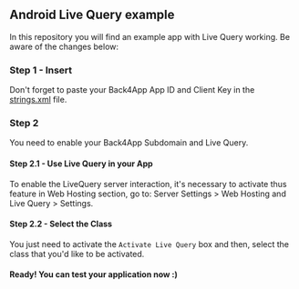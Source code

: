 ## Android Live Query example

In this repository you will find an example app with Live Query working. Be aware of the changes below:

### Step 1 - Insert

Don't forget to paste your Back4App App ID and Client Key in the [strings.xml](https://github.com/nataliaconde/android-live-query-simple/blob/master/app/src/main/res/values/strings.xml) file.

### Step 2

You need to enable your Back4App Subdomain and Live Query.

#### Step 2.1 - Use Live Query in your App

To enable the LiveQuery server interaction, it's necessary to activate thus feature in Web Hosting section, go to: Server Settings > Web Hosting and Live Query > Settings.

#### Step 2.2 - Select the Class

You just need to activate the `Activate Live Query` box and then, select the class that you'd like to be activated.

#### Ready! You can test your application now :)